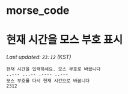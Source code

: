 # morse_code
# 현재 시간을 모스 부호 표시
<!-- MORSE_TIME_START -->
_Last updated: `23:12` (KST)_

```
현재 시간을 입력하세요. 모스 부호로 바꿉니다
..--- ...-- .---- ..---
모스 부호를 다시 현재 시간으로 바꿉니다
2312
```
<!-- MORSE_TIME_END -->
